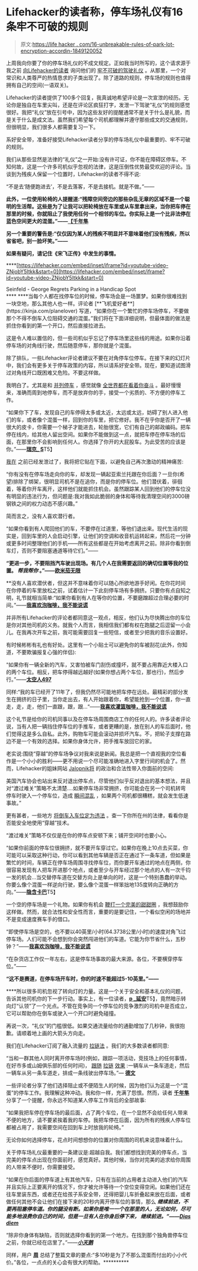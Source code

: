 # Lifehacker的读者称，停车场礼仪有16条牢不可破的规则

> 原文:[https://life hacker . com/16-unbreakable-rules-of-park-lot-encryption-accordin-1849120052](https://lifehacker.com/16-unbreakable-rules-of-parking-lot-etiquette-accordin-1849120052)

上周我向你要了你的停车场礼仪的不成文规定。正如我当时所写的，这个请求源于我之前 [向Lifehacker的读者](https://lifehacker.com/what-are-your-unwritten-rules-of-driving-etiquette-1849023077) 询问他们的 [牢不可破的驾驶礼仪](https://lifehacker.com/15-unbreakable-rules-of-driving-etiquette-according-to-1849036345?rev=1654718540487) 。从那里，一个对常识和人类尊严的热情恳求的子类出现了。除了道路的规则，停车场的规则也值得拥有自己的空间(一语双关)。

Lifehacker的读者提供了100多个回复，我真诚地希望评论是一次宣泄的经历。无论你是独自在车里尖叫，还是在评论区疯狂打字，发泄一下驾驶“礼仪”的规则感觉很好。我把“礼仪”放在引号中，因为这些友好的提醒通常不是关于什么是礼貌，而是关于什么是成文法。虽然我们希望每个司机都理解并遵守那些成文的交通规则，但很明显，我们很多人都需要复习一下。

系好安全带，准备好接受Lifehacker读者分享的停车场礼仪中最重要的、牢不可破的规则。

我们从那些显然是法律的“礼仪”之一开始:没有许可证，你不能在障碍区停车。不知何故，这是一个许多司机似乎忽视的法律，这是压倒性优势最受欢迎的评论。当谈到为残疾人保留一个位置时，Lifehacker的读者不得不说:

“不是去‘随便跑进去’，不是去落客，不是去接机。就是不做。”——[](https://kinja.com/planelover)

**此外，一位使用轮椅的人提醒道:“残障空间旁边的那些杂乱无章的区域不是一个聪明的生活帮。这些是为了让我可以把轮椅放在车里或从车里拿出来，当你把车停在那里的时候，你就阻止了我使用任何一个相邻的车位。你实际上是一个比非法停在蓝色空间更大的混蛋。”——[**【千年隼**](https://kinja.com/somethingwittyorwhatever)**

**另一个重要的警告是:“仅仅因为某人的残疾不明显并不意味着他们没有残疾，所以省省吧，别一脸坏笑。”——[](https://kinja.com/planelover)**

****如果有疑问，请记住《宋飞正传》中发生的事情。****

 ****[https://lifehacker.com/embed/inset/iframe?id=youtube-video-ZNjobY5Itkk&start=0](https://lifehacker.com/embed/inset/iframe?id=youtube-video-ZNjobY5Itkk&start=0)

<figcaption class="sc-1ptbguh-0 hxeMec caption">Seinfeld - George Regrets Parking in a Handicap Spot</figcaption>****  ****当每个人都在找停车位的时候，停车场会是一场噩梦。如果你很难找到一块空地，那么其他人也一样。评论者 [**飞机爱好者**](https://kinja.com/planelover) 写道，“如果你在一个繁忙的停车场停车，不要做那个不得不倒车入位阻碍交通的混蛋。”我们将在下面详细说明，但最体面的做法是抓住你看到的第一个开口，然后直接拉进去。

这是令人难以置信的，但一些司机似乎忘记了停车场里这些线的用途。如果你沿着停车场的对角线行驶，然后随意停车，那你就是个混蛋。

除了排队，一些Lifehacker评论者建议不要在对角停车位停车。在接下来的幻灯片中，我们会有更多关于停车政策的内容，所以请系好安全带。现在，要知道试图滑过对角线开口既困难又危险。不要这样做。

我明白了。尤其是和 [并列停车](https://lifehacker.com/how-to-parallel-park-perfectly-every-time-1841907192) ，感觉就像 [全世界都在看着你奋斗](https://www.theonion.com/nation-gathers-around-area-man-trying-to-parallel-park-1819575066) 。最好慢慢来，准确而周到地停车，而不是放弃你的手，接受一个劣质的、不方便的停车工作。

“如果你下了车，发现自己的车停得太多或太近，太远或太远，妨碍了别人进入他们的车，或者像个混蛋一样，回到你的车里，把它修好。我不在乎你是否开了一辆很大的皮卡，你需要一个梯子才能进去，轮胎很宽，它们有自己的邮政编码。把车停在线内，给其他人留出空间。如果你不能做到这一点，就把车停在停车场的后面，在那里你不会影响到任何人。你选择了你开的大屁股车。为此受苦的应该是你。”——[**瑞克_ S**](https://kinja.com/rickseiden)T5】

[我在](https://lifehacker.com/what-are-your-unwritten-rules-of-parking-lot-etiquette-1849099906) 之前已经发泄过了，我将把它贴在下面，以避免自己再次激动的精神痛苦:

“你有没有在停车场走向你的车，却发现一辆起亚索兰托跟在你后面？一旦你(希望)排除了绑架，很明显司机不是在追你，而是你的停车位。他们潜伏着，徘徊着，等着你开车离开，这样他们就能抓住机会。虽然跟踪某人回到他们的停车位没有明显的违法行为，但问题是:我对我如此脆弱的身体和等待我清理空间的3000磅钢铁之间的权力动态不感兴趣。”

简而言之，没有人喜欢潜行者。

“如果你看到有人爬回他们的车，不要停在过道里，等他们退出来。现代生活的现实是，回到车里的人会启动引擎，让他们的空调和收音机运转起来，然后花一分钟或更多时间整理他们的手机——所有这些都是在开始考虑离开之前。除非你看到倒车灯，否则不要阻塞通道等待它们。”——[](https://kinja.com/monkeyt)

**“更进一步，不要阻挡汽车驶出现场。有几个人在我需要返回的确切位置等我的位置。 ***帮我帮你*** 。”——[**欧米茄无限**](https://kinja.com/omegaunlimited2)**

 **没有人喜欢潜伏者，但这并不意味着你可以随心所欲地游手好闲。在你花时间在你停着的车里放松之前，试着估计一下此刻停车场有多拥挤。只要你有点自知之明，礼节就相当简单:“如果你看到有人在等你的位置，不要磨蹭超过合理必要的时间。”——[**我喜欢泡咖啡，我不能说谎**](https://kinja.com/xwscranston)

并非所有Lifehacker的评论者都同意这一观点，相反，他们认为尽快腾出你的车位是你对其他司机的义务。就我个人而言，我相信我们都有权在跑腿之后逗留一小会儿。在我再次开车之前，我可能需要回复一些短信，或者至少把我的音乐设置好。

有时候彬彬有礼也有好处。这里有一个小贴士可以避免你的车被刮花(此外，你知道，不要欺骗报复心强的伴侣):

“如果你有一辆全新的汽车，又害怕被车门刮伤或撞坏，就不要占用靠近大楼入口的两个车位。相反，把车停得越远越好(如果你想占两个车位，那也行)，然后步行。”——[**太空人497**](https://kinja.com/legospaceman)

同样:“我的车已经开了11年了，但我仍然尽可能地把车停在远处。最精彩的部分发生在拥挤的日子里，当你走出去，有人开始跟着你，希望能抢到一个位置，你一直走，走，走，他们一直跟，跟，跟…“——[**我喜欢灌篮咖啡，我不能说谎**](https://kinja.com/xwscranston)

这个礼节是给你的司机同事以及在停车场周围商店工作的任何人的。许多读者评论说，当有人把一辆挡住停车位的手推车，或者更糟的是，放在别人的车后面时，他们觉得这是多么自私。此外，购物车可能会滚动并损坏汽车。不，把轮子支撑在路边不是一个有效的选择。如果你身体允许，把手推车放回它的家。

老实说:围绕“穿越”的停车场争议对我来说是新闻。我总是把一个直视我的空位看作是一个小小的胜利——更不用说一个尽可能准确地进入字里行间的机会了。然而，Lifehacker的姐妹网站 [Jalopnik将](https://jalopnik.com/is-it-okay-to-pull-through-one-parking-spot-into-anothe-1841005241) 的政治和合法性带入你面前的空间:

美国汽车协会也站出来反对退出停车点，尽管他们似乎反对退出的基本想法，并且对“渡过难关”策略不太清楚....如果停车场非常拥挤，你可能会在另一个司机转弯停车时驶入一个停车位，造成 [瞬间混乱](https://www.cars.com/articles/a-guide-to-parking-lot-etiquette-1420680844372/) ，如果两个司机都很糟糕，就会发生低速事故。”

更有甚者，一些地方 [将倒车入车位定为违法](https://www.khon2.com/news/drivers-surprised-frustrated-with-tickets-for-reversing-into-stalls/) 。查一下你所在州的法律，看看你是否能安全地使用“穿越”技术。

“渡过难关”策略不仅仅是在你的停车点安顿下来；铺开空间时也要小心。

“如果你前面的停车位很拥挤，就不要开车穿过它。如果你在晚上10点去买菜，你可能可以采取这种行动，你可以看到其他车辆是否正在通过下一条车道，但如果是繁忙的时间，车辆正在停车场周围寻找停车位，而你要开车通过的地点在两侧，你很容易发现有人把车开进那个地点，或者至少与开车经过那个地点的人有一次千钧一发的机会...当交替停车道在交替方向上是单向的时，这是一个特别愚蠢的举动。你要么像个混蛋一样逆向行驶，要么像个混蛋一样笨拙地135度转向正确的方向。”——[**隐含卡巴**](https://kinja.com/impliedkappa)T5】

一个空的停车场是一个礼物。如果你有机会 [鞭打一个完美的甜甜圈](https://lifehacker.com/how-to-do-a-flawless-donut-1849010251) ，我想鼓励你这样做。然而，就合法性和安全性而言，重要的是要记住，一个看似空闲的场地并不是变成速度赛车手的借口。

“即使停车场是空的，也不要以40英里/小时(64.3738公里/小时)的速度对角飞过停车场。人们可能不会想到你会突然闯进他们的车道。它能为你节省什么，五秒钟？”——[**我喜欢泡咖啡，我不能说谎**](https://kinja.com/xwscranston)

“在杂货店工作仅一年左右，这是停车场事故的最大来源。各位，不要横穿停车位。”——[](https://kinja.com/OracleAnne)

**“这不是赛道，在停车场开车时，你的时速不能超过5-10英里。”——[](https://kinja.com/cycoivan)**

 ****所以很多司机忽视了转向灯的力量。这是一个关于安全和基本礼仪的问题，告诉其他司机你的下一步行动。事实上，有一位读者，[**p _延安**](https://kinja.com/p_yanan)T5】，竟然暗示转向灯“认领”了一个光点。不管在竞争同一个停车位的竞争激烈的司机中是否成立，它可以帮助你在倒车或驶入一个开口时避免碰撞。

再说一次，“礼仪”的门槛很低。如果交通流量给你的通勤增加了几秒钟，我很抱歉。请顺着地上画的大箭头方向走。

我们在Lifehacker订阅了融入流量的 [拉链法](https://lifehacker.com/merge-properly-you-assholes-1847272279) 。我们的大多数读者都同意:

“当和一群其他人同时离开停车场时(例如，跟踪一项活动，竞技场上的任何事情，在好市多或山姆俱乐部的任何时间)， [跟随](https://lifehacker.com/merge-properly-you-assholes-1847272279) [拉链](https://lifehacker.com/merge-properly-you-assholes-1847272279) [效果](https://lifehacker.com/merge-properly-you-assholes-1847272279) :一辆车从一条车道走，然后一辆车从另一条车道走，排成一条线驶出停车场。”— [**德文**](https://kinja.com/devonl)

一些评论者分享了他们选择阻止或不便陌生人的时候，因为他们认为这是一个“混蛋”的停车工作。我理解这种冲动。我和你一样，充满了怨恨。然而，读者 [**千年隼**](https://kinja.com/somethingwittyorwhatever) 分享了一个提醒，你永远不知道某人停车工作背后的全部故事:

“如果我把车停在停车场的最后面，占了两个车位，在一个显然不会给任何人带来不便的地方，请不要紧挨着我的车停。我把车停在后面，因为所有的残疾人停车位都被占用了，我需要空间在回到车上时放我的轮椅。”

无论你如何选择停车，花点时间想想你的位置对你周围的司机来说意味着什么。

关于停车场礼仪最重要的一条建议是:超越自我。我们都想找到完美的停车点，当完美的停车点出现在你面前时，感觉真好。其他时候，当你对完美的追求给你周围的人带来不便时，你需要接受。

“如果在你后面的停车道上有其他汽车，只有在当前的占用者主动进入他们的汽车并且实际上正要离开的情况下，你才被允许等待一个空位变得空闲。如果他们还在往车里装东西，或者还在给孩子系安全带，还得把婴儿车折叠起来放在后面，或者做任何其他不会让他们在接下来的20秒内离开停车位的事情，那么 ***继续前进，不要再阻塞停车道。**你的腿没有断。如果你是唯一一个在那里的人，无论如何，尽可能多地浪费你自己的时间，但是一旦有人在你身后停下来， ***继续前进。”*****——**[**Dias diem**](https://kinja.com/diasdiem)*

“除非你身体有缺陷，否则就选择你看到的第一个地方。在找到那个独角兽停车位之前，你就已经在店里了。”——[***小天鹅***](https://kinja.com/cycoivan)

同样，用户 [**周**](https://kinja.com/weeks151) 总结了整篇文章的要点:“多10秒是为了不那么混蛋而付出的小小代价。”各位，一点点的关心会有很大的帮助。**********